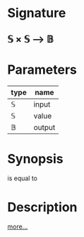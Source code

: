 # Signature
## 𝕊 × 𝕊 ⟶ 𝔹

# Parameters

| type | name |
|------|------|
|𝕊|input|
|𝕊|value|
|𝔹|output|

# Synopsis
is equal to

# Description

[more...](https://en.wikipedia.org/wiki/Inequality_(mathematics))